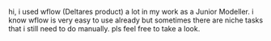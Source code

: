 hi, i used wflow (Deltares product) a lot in my work as a Junior Modeller.
i know wflow is very easy to use already but sometimes there are niche tasks that i still need to do manually.
pls feel free to take a look.

